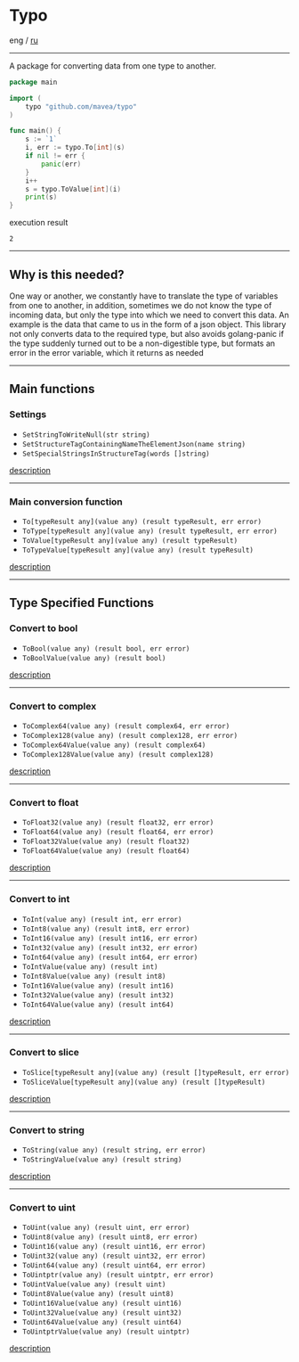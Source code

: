 # Typo
eng / [ru](README.ru.md)

---

A package for converting data from one type to another.

```go
package main

import (
    typo "github.com/mavea/typo"
)

func main() {
    s := `1`
    i, err := typo.To[int](s)
    if nil != err {
        panic(err)
    }
    i++
    s = typo.ToValue[int](i)
    print(s)
}
```
execution result
```
2
```

---

## Why is this needed?
One way or another, we constantly have to translate the type of variables from one to another, in addition, sometimes 
we do not know the type of incoming data, but only the type into which we need to convert this data.
An example is the data that came to us in the form of a json object. This library not only converts data to the required 
type, but also avoids golang-panic if the type suddenly turned out to be a non-digestible type, but formats an error in 
the error variable, which it returns as needed

---

## Main functions

### Settings
* `SetStringToWriteNull(str string)`
* `SetStructureTagContainingNameTheElementJson(name string)`
* `SetSpecialStringsInStructureTag(words []string)`

[description](docs%2Feng%2Fsettings.md)

---

### Main conversion function
* `To[typeResult any](value any) (result typeResult, err error)`
* `ToType[typeResult any](value any) (result typeResult, err error)`
* `ToValue[typeResult any](value any) (result typeResult)`
* `ToTypeValue[typeResult any](value any) (result typeResult)`

[description](docs%2Feng%2Ftype.md)

---

## Type Specified Functions

### Convert to bool
* `ToBool(value any) (result bool, err error)`
* `ToBoolValue(value any) (result bool)`

[description](docs%2Feng%2Fbool.md)

---

### Convert to complex
* `ToComplex64(value any) (result complex64, err error)`
* `ToComplex128(value any) (result complex128, err error)`
* `ToComplex64Value(value any) (result complex64)`
* `ToComplex128Value(value any) (result complex128)`

[description](docs%2Feng%2Fcomplex.md)

---

### Convert to float
* `ToFloat32(value any) (result float32, err error)`
* `ToFloat64(value any) (result float64, err error)`
* `ToFloat32Value(value any) (result float32)`
* `ToFloat64Value(value any) (result float64)`

[description](docs%2Feng%2Ffloat.md)

---

### Convert to int
* `ToInt(value any) (result int, err error)`
* `ToInt8(value any) (result int8, err error)`
* `ToInt16(value any) (result int16, err error)`
* `ToInt32(value any) (result int32, err error)`
* `ToInt64(value any) (result int64, err error)`
* `ToIntValue(value any) (result int)`
* `ToInt8Value(value any) (result int8)`
* `ToInt16Value(value any) (result int16)`
* `ToInt32Value(value any) (result int32)`
* `ToInt64Value(value any) (result int64)`

[description](docs%2Feng%2Fint.md)

---

### Convert to slice
* `ToSlice[typeResult any](value any) (result []typeResult, err error)`
* `ToSliceValue[typeResult any](value any) (result []typeResult)`

[description](docs%2Feng%2Fslice.md)

---

### Convert to string
* `ToString(value any) (result string, err error)`
* `ToStringValue(value any) (result string)`

[description](docs%2Feng%2Fstring.md)

---

### Convert to uint
* `ToUint(value any) (result uint, err error)`
* `ToUint8(value any) (result uint8, err error)`
* `ToUint16(value any) (result uint16, err error)`
* `ToUint32(value any) (result uint32, err error)`
* `ToUint64(value any) (result uint64, err error)`
* `ToUintptr(value any) (result uintptr, err error)`
* `ToUintValue(value any) (result uint)`
* `ToUint8Value(value any) (result uint8)`
* `ToUint16Value(value any) (result uint16)`
* `ToUint32Value(value any) (result uint32)`
* `ToUint64Value(value any) (result uint64)`
* `ToUintptrValue(value any) (result uintptr)`

[description](docs%2Feng%2Fuint.md)
